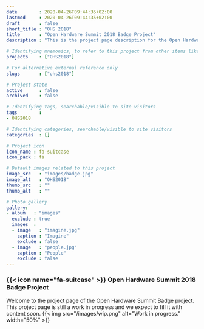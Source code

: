 ```yaml
---
date        : 2020-04-26T09:44:35+02:00
lastmod     : 2020-04-26T09:44:35+02:00
draft       : false
short_title : "OHS 2018"
title       : "Open Hardware Summit 2018 Badge Project"
description : "This is the project page description for the Open Hardware Summit 2018 Project"

# Identifying mnemonics, to refer to this project from other items like blogs, etc.
projects    : ["OHS2018"]

# For alternative external reference only
slugs       : ["ohs2018"]

# Project state
active      : false
archived    : false

# Identifying tags, searchable/visible to site visitors
tags        :
- OHS2018

# Identifying categories, searchable/visible to site visitors
categories  : []

# Project icon
icon_name : fa-suitcase
icon_pack : fa

# Default images related to this project
image_src   : "images/badge.jpg"
image_alt   : "OHS2018"
thumb_src   : ""
thumb_alt   : ""

# Photo gallery
gallery:
- album   : "images"
  exclude : true
  images  :
  - image   : "imagine.jpg"
    caption : "Imagine"
    exclude : false
  - image   : "people.jpg"
    caption : "People"
    exclude : false
---
```


### {{< icon name="fa-suitcase" >}} Open Hardware Summit 2018 Badge Project

Welcome to the project page of the Open Hardware Summit Badge project. This project page is still a work in progress and we expect to fill it with content soon.
{{< img src="/images/wip.png" alt="Work in progress." width="50%"  >}}
